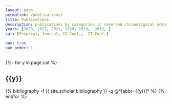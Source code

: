 ```yaml
---
layout: page
permalink: /publications/
title: Publications
description: publications by categories in reversed chronological order. # generated by jekyll-scholar.
years: [2023, 2022, 2021, 2020, 2019,  2018, ]
cat: [Preprint, Journal, CS Conf.,  IT Conf.]

nav: true
nav_order: 1
---
```

<!-- _pages/publications.md -->
<div class="publications">

{%- for y in page.cat %}  
  <h2 class="year">{{y}}</h2>
    {% bibliography -f {{ site.scholar.bibliography }} -q @*[abbr={{y}}]* %}
{% endfor %}

</div>
